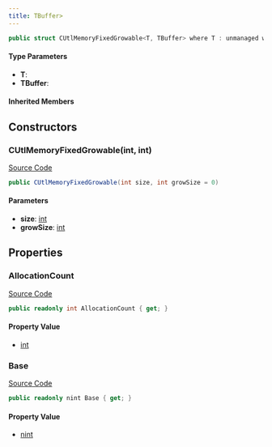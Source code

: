 ```yaml
---
title: TBuffer>
---
```


```csharp
public struct CUtlMemoryFixedGrowable<T, TBuffer> where T : unmanaged where TBuffer : unmanaged
```

#### Type Parameters

- **T**: 
- **TBuffer**: 

#### Inherited Members

## Constructors

### CUtlMemoryFixedGrowable(int, int)

[Source Code](https://github.com/swiftly-solution/swiftlys2/blob/main/managed/src/SwiftlyS2.Shared/Natives/Structs/CUtlMemoryFixedGrowable.cs#L14)

```csharp
public CUtlMemoryFixedGrowable(int size, int growSize = 0)
```

#### Parameters

- **size**: [int](https://learn.microsoft.com/dotnet/api/system.int32)
- **growSize**: [int](https://learn.microsoft.com/dotnet/api/system.int32)

## Properties

### AllocationCount

[Source Code](https://github.com/swiftly-solution/swiftlys2/blob/main/managed/src/SwiftlyS2.Shared/Natives/Structs/CUtlMemoryFixedGrowable.cs#L20)

```csharp
public readonly int AllocationCount { get; }
```

#### Property Value

- [int](https://learn.microsoft.com/dotnet/api/system.int32)

### Base

[Source Code](https://github.com/swiftly-solution/swiftlys2/blob/main/managed/src/SwiftlyS2.Shared/Natives/Structs/CUtlMemoryFixedGrowable.cs#L19)

```csharp
public readonly nint Base { get; }
```

#### Property Value

- [nint](https://learn.microsoft.com/dotnet/api/system.intptr)

